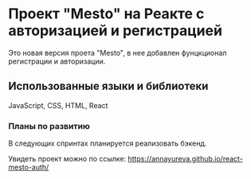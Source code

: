 # Проект "Mesto" на Реакте с авторизацией и регистрацией

Это новая версия проета "Mesto", в нее добавлен фунцкционал регистрации и авторизации.

## Использованные языки и библиотеки

JavaScript, CSS, HTML, React

### Планы по развитию

В следующих спринтах планируется реализовать бэкенд.

Увидеть проект можно по ссылке: https://annayureva.github.io/react-mesto-auth/
